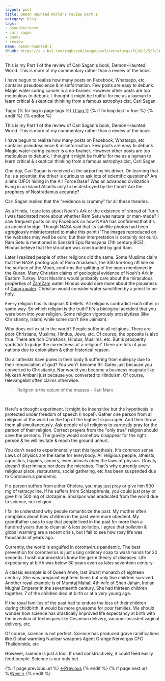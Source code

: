 ```yaml
---
layout: post
title: Demon Haunted World's review part 1
category: blog
tags:
- pseudoscience
- carl sagan
- books
- review
name: demon-haunted-1
thumb: https://s.s-bol.com/imgbase0/imagebase3/extralarge/FC/0/2/5/5/1001004000945520.jpg
---
```


<p>This is my Part 1 of the review of Carl Sagan's book, Demon-Haunted World. This is more of my commentary rather than a review of the book. </p>

I have begun to realize how many posts on Facebook, Whatsapp, etc contains pseudoscience & misinformation. Few posts are easy to debunk. Magic water curing cancer is a no-brainer. However other posts are too meticulous to debunk. I thought it might be fruitful for me as a layman to learn critical & skeptical thinking from a famous astrophysicist, Carl Sagan. <!-- truncate_here -->

<p>Tags: {% for tag in page.tags %} <a class="mytag" href="/tag/{{ tag }}" title="View posts tagged with &quot;{{ tag }}&quot;">{{ tag }}</a>  {% if forloop.last != true %} {% endif %} {% endfor %} </p>

This is my Part 1 of the review of Carl Sagan's book, Demon-Haunted World. This is more of my commentary rather than a review of the book. 

I have begun to realize how many posts on Facebook, Whatsapp, etc contains pseudoscience & misinformation. Few posts are easy to debunk. Magic water curing cancer is a no-brainer. However other posts are too meticulous to debunk. I thought it might be fruitful for me as a layman to learn critical & skeptical thinking from a famous astrophysicist, Carl Sagan.

One day, Carl Sagan is received at the airport by his driver. On learning that he is a scientist, the driver is curious to ask lots of scientific questions? Are aliens (UFO) hiding in the Air Force Base? Was an advanced civilization living in an island Atlantis only to be destroyed by the flood? Are the prophecy of Nostradamus accurate?

Carl Sagan replied that the "evidence is crummy" for all these theories. 

As a Hindu, I care less about Noah's Ark or the existence of shroud of Turin. I was fascinated more about whether Ram Setu was natural or man-made? I saw frequent posts on my Facebook on how NASA has confirmed that it's an ancient bridge. Though NASA said that its satellite photos had been egregiously misinterpreted to make this point ("The images reproduced on the websites may well be ours, but their interpretation is certainly not ours). Ram Setu is mentioned in Sanskrit Epic Ramayana (7th century BCE). Hindus believe that the structure was constructed by god Ram. 

Later I realized people of other religions did the same. Some Muslims claim that the NASA photograph of Rima Ariadaeus, the 300 km-long rift line on the surface of the Moon, confirms the splitting of the moon mentioned in the Quran. Many Christian claims of geological evidence of Noah's Ark in Eastern Turkey. Most Muslims would probably care about the miraculous properties of [ZamZam](https://en.wikipedia.org/wiki/Zamzam_Well) water. Hindus would care more about the piousness of [Ganga water](https://en.wikipedia.org/wiki/Ganges). Chrisitan would consider water sanctified by a priest to be holy. 

Every religion has its dogmas & beliefs. All religions contradict each other in some way. So which religion is the truth? It's a biological accident that you were born into your religion. Some religion vigorously proselytizes (like Christianity, Islam) while some don't (like Jainism).

Why does evil exist in the world? People suffer in all religions. There are poor Christians, Muslims, Hindus, Jews, etc. Of course, the opposite is also true. There are rich Christians, Hindus, Muslims, etc. But is prosperity yardstick to judge the correctness of a religion? There are lots of poor nations due to colonialism & other historical reason.

Do all atheists have pores in their body & suffering from epilepsy due to their renunciation of god? You won't become Bill Gates just because you converted to Christianity. Nor would you become a business magnate like Mukesh Ambani just because you converted to Hinduism. Of course, televangelist often claims otherwise.

<blockquote>
Religion is the opium of the masses - Karl Marx
</blockquote>
<br>

Here's a thought experiment. It might be insensitive but the hypothesis is protected under freedom of speech (I hope!). Gather one person from all religions of the world on the top of the highest skyscraper. And then throw them all simultaneously. Ask people of all religions to earnestly pray for the person of their religion. Correct prayers from the "only true" religion should save the persons. The gravity would somehow disappear for the right person & he will levitate & reach the ground unhurt. 

You don't need to experimentally test this hypothesis. It's common sense. Laws of physics are the same for everybody. All religious people, atheists, agnostics, hippies, sinners, even animals obey the laws of physics. Gravity doesn't discriminate nor does the microbes. That's why currently every religious place, restaurants,  social gathering, etc has been suspended due to Coronavirus pandemic. 

 If a person suffers from either Cholera, you may just pray or give him 500 mg of tetracycline. If he suffers from Schizophrenia, you could just pray or give him 500 mg of clozapine. Smallpox was eradicated from the world due to science, not religion. 

I fail to understand why people romanticize the past. My mother often complains about how children in the past were more obedient. My grandfather uses to say that people lived in the past for more than a hundred years due to clean air & less pollution. I agree that pollution & global warming are a recent crisis, but I fail to see how rosy life was thousands of years ago. 

Currently, the world is engulfed in coronavirus pandemic. The best prevention for coronavirus is just using ordinary soap to wash hands for 20 seconds. I wish our ancestors knew the germ theory of diseases. Life expectancy at birth was below 30 years even as lates seventeen century.

A classic example is of Queen Anne, last Stuart monarch of eighteen century. She was pregnant eighteen times but only five children survived. Another royal example is of Mumtaj Mahal, 4th wife of Shan Jahan, Indian Mughal Emperor in the seventeenth century. She had thirteen children together. 7 of the children died at birth or at a very young age. 

If the royal families of the past had to endure the loss of their children during childbirth, it would be more gruesome for poor families. We should wonder how science has drastically improved life expectancy at birth with the invention of techniques like Cesarean delivery, vacuum-assisted vaginal delivery, etc.



Of course, science is not perfect. Science has produced grave ramifications like 
Global warming 
Nuclear weapons
Agent Orange
Nerve gas 
CFC
Thalidomide, etc

However, science is just a tool. If used constructively, it could feed easily feed people.  Science is our only bet.

<nav class="pagination clear" style="padding-bottom:20px;">
{% if page.previous.url %} <a class="prev-item" href="{{page.previous.url}}" title="Previous Post: {{page.previous.title}}">&larr;Previous</a>   {% endif %}  {% if page.next.url %}<a class="next-item" href="{{page.next.url}}" title="Next Post: {{page.next.title}}">Next&rarr;</a>         {% endif %}
</nav>
